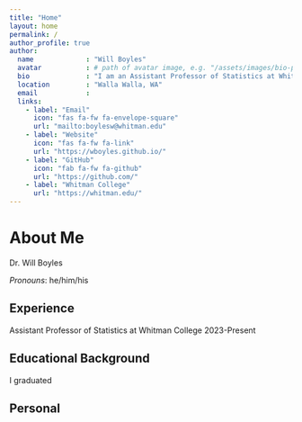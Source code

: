 ```yaml
---
title: "Home"
layout: home
permalink: / 
author_profile: true
author:
  name             : "Will Boyles"
  avatar           : # path of avatar image, e.g. "/assets/images/bio-photo.jpg"
  bio              : "I am an Assistant Professor of Statistics at Whitman College"
  location         : "Walla Walla, WA"
  email            : 
  links:
    - label: "Email"
      icon: "fas fa-fw fa-envelope-square"
      url: "mailto:boylesw@whitman.edu"
    - label: "Website"
      icon: "fas fa-fw fa-link"
      url: "https://wboyles.github.io/"
    - label: "GitHub"
      icon: "fab fa-fw fa-github"
      url: "https://github.com/"
    - label: "Whitman College"
      url: "https://whitman.edu/"
---
```



# About Me

Dr. Will Boyles

*Pronouns*: he/him/his

## Experience

Assistant Professor of Statistics at Whitman College
2023-Present

## Educational Background

I graduated

## Personal
